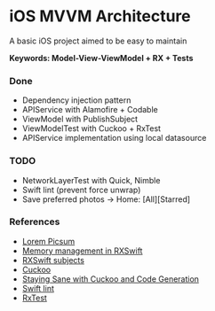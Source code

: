 # iOS MVVM Architecture

A basic iOS project aimed to be easy to maintain

**Keywords: Model-View-ViewModel + RX + Tests**

### Done
* Dependency injection pattern
* APIService with Alamofire + Codable
* ViewModel with PublishSubject
* ViewModelTest with Cuckoo + RxTest
* APIService implementation using local datasource

### TODO
* NetworkLayerTest with Quick, Nimble
* Swift lint (prevent force unwrap)
* Save preferred photos -> Home: [All][Starred]

### References
* [Lorem Picsum](https://picsum.photos)
* [Memory management in RXSwift](http://adamborek.com/memory-managment-rxswift/)
* [RXSwift subjects](https://medium.com/@dkhuong291/rxswift-subjects-part1-publishsubjects-103ff6b06932)
* [Cuckoo](https://github.com/Brightify/Cuckoo)
* [Staying Sane with Cuckoo and Code Generation](http://www.thecodedself.com/cuckoo-and-code-generation/)
* [Swift lint](https://github.com/realm/SwiftLint)
* [RxTest](https://cocoapods.org/pods/RxTest)